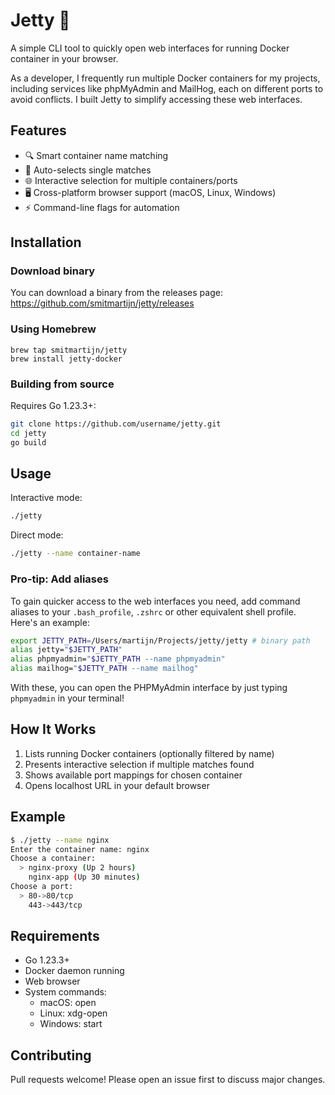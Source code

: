 # Jetty 🚢

A simple CLI tool to quickly open web interfaces for running Docker container in your browser.

As a developer, I frequently run multiple Docker containers for my projects, including services like phpMyAdmin and MailHog, each on different ports to avoid conflicts. I built Jetty to simplify accessing these web interfaces.

## Features

- 🔍 Smart container name matching
- 🎯 Auto-selects single matches
- 🌐 Interactive selection for multiple containers/ports
- 🖥️ Cross-platform browser support (macOS, Linux, Windows)
- ⚡️ Command-line flags for automation

## Installation

### Download binary

You can download a binary from the releases page: https://github.com/smitmartijn/jetty/releases

### Using Homebrew

```
brew tap smitmartijn/jetty
brew install jetty-docker
```

### Building from source

Requires Go 1.23.3+:

```bash
git clone https://github.com/username/jetty.git
cd jetty
go build
```

## Usage
Interactive mode:

```bash
./jetty
```

Direct mode:

```bash
./jetty --name container-name
```

### Pro-tip: Add aliases

To gain quicker access to the web interfaces you need, add command aliases to your `.bash_profile`, `.zshrc` or other equivalent shell profile. Here's an example:

```bash
export JETTY_PATH=/Users/martijn/Projects/jetty/jetty # binary path
alias jetty="$JETTY_PATH"
alias phpmyadmin="$JETTY_PATH --name phpmyadmin"
alias mailhog="$JETTY_PATH --name mailhog"
```

With these, you can open the PHPMyAdmin interface by just typing `phpmyadmin` in your terminal!

## How It Works
1. Lists running Docker containers (optionally filtered by name)
2. Presents interactive selection if multiple matches found
3. Shows available port mappings for chosen container
4. Opens localhost URL in your default browser

## Example
```bash
$ ./jetty --name nginx
Enter the container name: nginx
Choose a container:
  > nginx-proxy (Up 2 hours)
    nginx-app (Up 30 minutes)
Choose a port:
  > 80->80/tcp
    443->443/tcp
```

## Requirements
- Go 1.23.3+
- Docker daemon running
- Web browser
- System commands:
  - macOS: open
  - Linux: xdg-open
  - Windows: start

## Contributing

Pull requests welcome! Please open an issue first to discuss major changes.

